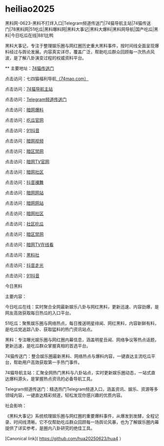 # heiliao2025
黑料网-0623-黑料不打烊入口|Telegram频道传送门|74猫导航主站|74猫传送门|78黑料网|51吃瓜|黑料曝料网|黑料大事记|黑料大爆料|黑料网导航|国产吃瓜|黑料|今日吃瓜在线|881比鸭

黑料大事记，专注于整理娱乐圈与网红圈历史重大黑料事件，按时间线全面呈现爆料经过与舆论发展。内容真实详尽，覆盖广泛，帮助吃瓜群众回顾每一次热点风波，是了解八卦演变过程的权威资料平台。

** 主要地址：<a href="https://74mao.com/">74猫传送门</a>

点击访问：七四猫福利导航<a href="https://74mao.com/">（74mao.com）</a>

点击访问：<a href="https://74mao.com/">74猫导航主站</a>

点击访问：<a href="https://74mao.com/">Telegram频道传送门</a>

点击访问：<a href="https://aw6-21.pages.dev/">暗网爆料</a>

点击访问：<a href="https://cg2-50.pages.dev/">吃瓜官网</a>

点击访问：<a href="https://dy7-01.pages.dev/">91抖音</a>

点击访问：<a href="https://aw8-18.pages.dev/">暗网视频</a>

点击访问：<a href="https://aw5-15.pages.dev/">暗区禁网</a>

点击访问：<a href="https://aw7-18.pages.dev/">暗网TV官网</a>

点击访问：<a href="https://aw2-20.pages.dev/">暗网社区</a>

点击访问：<a href="https://dy9-08.pages.dev/">抖音裸舞</a>

点击访问：<a href="https://aw10-20.pages.dev/">暗网网站</a>

点击访问：<a href="https://aw10-03.pages.dev/">暗网网站</a>

点击访问：<a href="https://aw1-12.pages.dev/">暗网社区</a>

点击访问：<a href="https://cg8-47.pages.dev/">社区吃瓜</a>

点击访问：<a href="https://aw5-08.pages.dev/">暗区禁网</a>

点击访问：<a href="https://aw10-09.pages.dev/">暗网TV在线看</a>

点击访问：<a href="https://hls-15.pages.dev/">黑料社</a>

点击访问：<a href="https://dy10-15.pages.dev/">抖音走光</a>

点击访问：<a href="https://dy7-20.pages.dev/">91抖音</a>

今日黑料

主要内容：

今日吃瓜在线：实时聚合全网最新娱乐八卦与网红黑料，更新迅速、内容劲爆，是网友高效获取每日热瓜的入口平台。

51吃瓜：聚焦娱乐圈与网络热点，每日推送明星绯闻、网红黑料，内容新鲜有料，是吃瓜党追踪八卦、获取猛料的热门资讯站点。

黑料：专注曝光娱乐圈与网红圈内幕信息，涵盖明星丑闻、网络争议等热点话题，更新迅速，是吃瓜群众掌握真相的首选平台。

74猫传送门：整合娱乐圈最新黑料、网络热点与爆料内容，一键直达主流吃瓜平台，帮助用户高效获取第一手热门事件。

74猫导航主站：汇聚全网热门黑料与八卦站点，实时更新娱乐圈动态，一站式直达爆料源头，是掌握热点资讯的必备导航工具。

Telegram频道传送门：精选热门Telegram频道入口，涵盖资讯、娱乐、资源等多领域内容，一键直达精彩频道，轻松发现你感兴趣的优质内容。

社会影响：

《黑料大事记》系统梳理娱乐圈与网红圈的重要爆料事件，从爆发到发酵，全程记录、时间线清晰。它不仅帮助吃瓜群众回顾每一场舆论风暴，也为了解娱乐圈内幕提供了详实参考，是圈内八卦研究的绝佳工具。

[Canonical link]( https://github.com/hua20250623/hua4 ）
